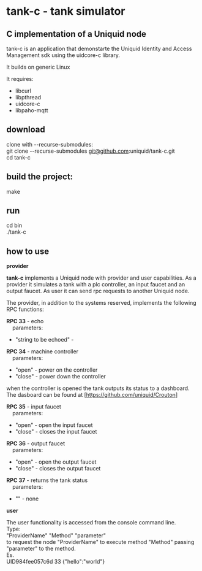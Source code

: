 # tank-c - tank simulator

## C implementation of a Uniquid node

tank-c is an application that demonstarte the Uniquid Identity and Access Management sdk using the uidcore-c library.

It builds on generic Linux

It requires:

* libcurl
* libpthread
* uidcore-c
* libpaho-mqtt

## download
clone with --recurse-submodules:<br>
git clone --recurse-submodules git@github.com:uniquid/tank-c.git<br>
cd tank-c
## build the project:
make
## run
cd bin<br>
./tank-c

## how to use
**provider**

**tank-c** implements a Uniquid node with provider and user capabilities.
As a provider it simulates a tank with a plc controller, an input faucet and an output faucet.
As user it can send rpc requests to another Uniquid node.

The provider, in addition to the systems reserved, implements the following RPC functions:<br>

**RPC 33** - echo<br>
&nbsp;&nbsp;&nbsp;&nbsp;parameters:
- "string to be echoed" -

**RPC 34** - machine controller<br>
&nbsp;&nbsp;&nbsp;&nbsp;parameters:
- "open" - power on the controller
- "close" - power down the controller

when the controller is opened the tank outputs its status to a dashboard. The dasboard can be found at [https://github.com/uniquid/Crouton]

**RPC 35** - input faucet<br>
&nbsp;&nbsp;&nbsp;&nbsp;parameters:
- "open" - open the input faucet
- "close" - closes the input faucet

**RPC 36** - output faucet<br>
&nbsp;&nbsp;&nbsp;&nbsp;parameters:
- "open" - open the output faucet
- "close" - closes the output faucet

**RPC 37** - returns the tank status<br>
&nbsp;&nbsp;&nbsp;&nbsp;parameters:
- "" - none

**user**

The user functionality is accessed from the console command line.<br>
Type:<br>
"ProviderName" "Method" "parameter"<br>
to request the node "ProviderName" to execute method "Method" passing "parameter" to the method.<br>
Es.<br>
UID984fee057c6d 33 {\"hello\":\"world\"}
